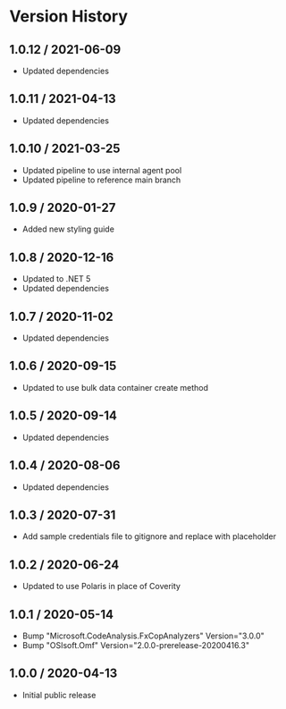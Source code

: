 # Version History

## 1.0.12 / 2021-06-09

- Updated dependencies

## 1.0.11 / 2021-04-13

- Updated dependencies

## 1.0.10 / 2021-03-25

- Updated pipeline to use internal agent pool
- Updated pipeline to reference main branch

## 1.0.9 / 2020-01-27

- Added new styling guide

## 1.0.8 / 2020-12-16

- Updated to .NET 5
- Updated dependencies

## 1.0.7 / 2020-11-02

- Updated dependencies

## 1.0.6 / 2020-09-15

- Updated to use bulk data container create method

## 1.0.5 / 2020-09-14

- Updated dependencies

## 1.0.4 / 2020-08-06

- Updated dependencies

## 1.0.3 / 2020-07-31

- Add sample credentials file to gitignore and replace with placeholder

## 1.0.2 / 2020-06-24

- Updated to use Polaris in place of Coverity

## 1.0.1 / 2020-05-14

- Bump "Microsoft.CodeAnalysis.FxCopAnalyzers" Version="3.0.0"
- Bump "OSIsoft.Omf" Version="2.0.0-prerelease-20200416.3"

## 1.0.0 / 2020-04-13

- Initial public release
